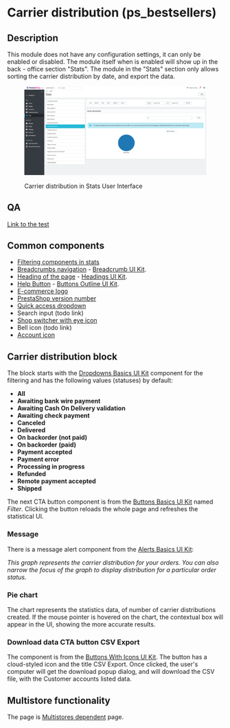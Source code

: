 # Carrier distribution (ps\_bestsellers)

## Description

This module does not have any configuration settings, it can only be enabled or disabled. The module itself when is enabled will show up in the back - office section "Stats". The module in the "Stats" section only allows sorting the carrier distribution by date, and export the data.

<figure><img src="../../../../../.gitbook/assets/image (36).png" alt="Carrier distribution in Stats UI"><figcaption><p>Carrier distribution in Stats User Interface</p></figcaption></figure>

## QA&#x20;

[Link to the test](https://build.prestashop-project.org/test-scenarios/scenarios/core/functional/bo.html)

## Common components

* [Filtering components in stats](../../../common-components/filtering-components-in-stats.md)
* [Breadcrumbs navigation](../../../common-components/breadcrumbs.md) - [Breadcrumb UI Kit](https://build.prestashop.com/prestashop-ui-kit/?path=/story/breadcrumb--breadcrumb).
* [Heading of the page](../../../common-components/heading-of-the-page.md) - [Headings UI Kit](https://build.prestashop.com/prestashop-ui-kit/?path=/story/headings--headings).
* [Help Button](broken-reference) - [Buttons Outline UI Kit](https://build.prestashop.com/prestashop-ui-kit/?path=/story/buttons--outline).
* [E-commerce logo](../../../common-components/e-commerce-logo.md)&#x20;
* [PrestaShop version number](../../../common-components/prestashop-version-number.md)&#x20;
* [Quick access dropdown](../../../common-components/quick-access-dropdown.md)&#x20;
* Search input (todo link)
* [Shop switcher with eye icon](../../../common-components/shop-switcher-with-eye-icon.md)
* Bell icon (todo link)
* [Account icon](../../../common-components/account-icon.md)&#x20;

## Carrier distribution block

The block starts with the [Dropdowns Basics UI Kit](https://build.prestashop-project.org/prestashop-ui-kit/?path=/story/dropdowns--basics) component for the filtering and has the following values (statuses) by default:

* **All**
* **Awaiting bank wire payment**
* **Awaiting Cash On Delivery validation**
* **Awaiting check payment**
* **Canceled**
* **Delivered**
* **On backorder (not paid)**
* **On backorder (paid)**
* **Payment accepted**
* **Payment error**
* **Processing in progress**
* **Refunded**
* **Remote payment accepted**
* **Shipped**

The next CTA button component is from the [Buttons Basics UI Kit](https://build.prestashop-project.org/prestashop-ui-kit/?path=/story/buttons--basics) named _Filter_. Clicking the button reloads the whole page and refreshes the statistical UI.

### Message

There is a message alert component from the [Alerts Basics UI Kit](https://build.prestashop-project.org/prestashop-ui-kit/?path=/story/alerts--basics):

_This graph represents the carrier distribution for your orders. You can also narrow the focus of the graph to display distribution for a particular order status._

### Pie chart

The chart represents the statistics data, of number of carrier distributions created. If the mouse pointer is hovered on the chart, the contextual box will appear in the UI, showing the more accurate results.&#x20;

### Download data CTA button CSV Export

The component is from the [Buttons With Icons UI Kit](https://build.prestashop-project.org/prestashop-ui-kit/?path=/story/buttons--buttons-with-icons). The button has a cloud-styled icon and the title CSV Export. Once clicked, the user's computer will get the download popup dialog, and will download the CSV file, with the Customer accounts listed data.

## Multistore functionality

The page is [Multistores dependent](../../../common-components/multistores-dependent.md) page.

##
